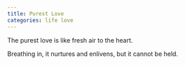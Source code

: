 ```yaml
---
title: Purest Love
categories: life love
---
```

The purest love
is like fresh air to the heart.

Breathing in,
it nurtures and enlivens,
but it cannot be held.
